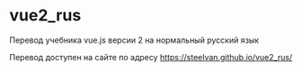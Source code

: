 # vue2_rus
Перевод учебника vue.js версии 2 на нормальный русский язык

Перевод доступен на сайте по адресу https://steelvan.github.io/vue2_rus/
